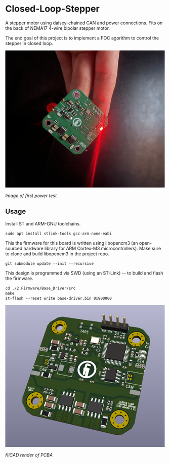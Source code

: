 # Closed-Loop-Stepper

A stepper motor using daisey-chained CAN and power connections. Fits on the back of NEMA17 4-wire bipolar stepper motor.

The end goal of this project is to implement a FOC agorithm to control the stepper in closed loop.

![PCB](./images/power_test.jpg)

*Image of first power test*

## Usage
Install ST and ARM-GNU toolchains.
```
sudo apt install stlink-tools gcc-arm-none-eabi
```
This the firmware for this board is written using libopencm3 (an open-sourced hardware library for ARM Cortex-M3 microcontrollers). Make sure to clone and build libopencm3 in the project repo.
```
git submodule update --init --recursive
```
This design is programmed via SWD (using an ST-Link) -- to build and flash the firmware.
```
cd ./2.Firmware/Base_Driver/src
make
st-flash --reset write base-driver.bin 0x800000
```

![PCB](./images/FOC_render.png)

*KiCAD render of PCBA*

